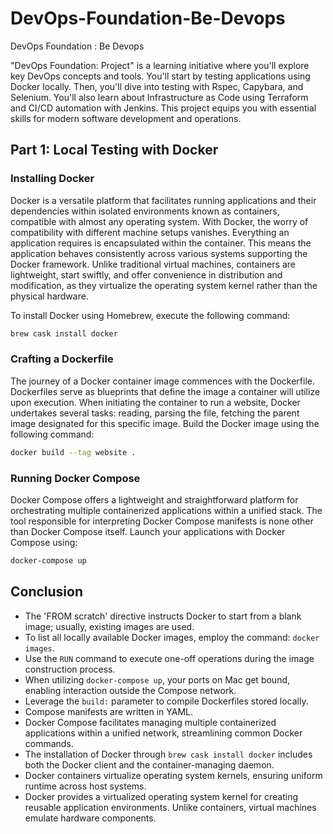 # DevOps-Foundation-Be-Devops
DevOps Foundation : Be Devops 

"DevOps Foundation: Project" is a learning initiative where you'll explore key DevOps concepts and tools. You'll start by testing applications using Docker locally. Then, you'll dive into testing with Rspec, Capybara, and Selenium. You'll also learn about Infrastructure as Code using Terraform and CI/CD automation with Jenkins. This project equips you with essential skills for modern software development and operations.

## Part 1: Local Testing with Docker

### Installing Docker
Docker is a versatile platform that facilitates running applications and their dependencies within isolated environments known as containers, compatible with almost any operating system. With Docker, the worry of compatibility with different machine setups vanishes. Everything an application requires is encapsulated within the container. This means the application behaves consistently across various systems supporting the Docker framework. Unlike traditional virtual machines, containers are lightweight, start swiftly, and offer convenience in distribution and modification, as they virtualize the operating system kernel rather than the physical hardware.

To install Docker using Homebrew, execute the following command:
```bash
brew cask install docker
```

### Crafting a Dockerfile
The journey of a Docker container image commences with the Dockerfile. Dockerfiles serve as blueprints that define the image a container will utilize upon execution. When initiating the container to run a website, Docker undertakes several tasks: reading, parsing the file, fetching the parent image designated for this specific image. Build the Docker image using the following command:
```bash
docker build --tag website .
```

### Running Docker Compose
Docker Compose offers a lightweight and straightforward platform for orchestrating multiple containerized applications within a unified stack. The tool responsible for interpreting Docker Compose manifests is none other than Docker Compose itself. Launch your applications with Docker Compose using:
```bash
docker-compose up
```

## Conclusion
- The 'FROM scratch' directive instructs Docker to start from a blank image; usually, existing images are used.
- To list all locally available Docker images, employ the command: `docker images`.
- Use the `RUN` command to execute one-off operations during the image construction process.
- When utilizing `docker-compose up`, your ports on Mac get bound, enabling interaction outside the Compose network.
- Leverage the `build:` parameter to compile Dockerfiles stored locally.
- Compose manifests are written in YAML.
- Docker Compose facilitates managing multiple containerized applications within a unified network, streamlining common Docker commands.
- The installation of Docker through `brew cask install docker` includes both the Docker client and the container-managing daemon.
- Docker containers virtualize operating system kernels, ensuring uniform runtime across host systems.
- Docker provides a virtualized operating system kernel for creating reusable application environments. Unlike containers, virtual machines emulate hardware components.

